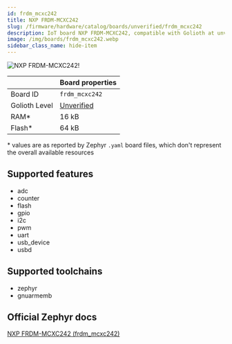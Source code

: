 ```yaml
---
id: frdm_mcxc242
title: NXP FRDM-MCXC242
slug: /firmware/hardware/catalog/boards/unverified/frdm_mcxc242
description: IoT board NXP FRDM-MCXC242, compatible with Golioth at unverified level.
image: /img/boards/frdm_mcxc242.webp
sidebar_class_name: hide-item
---
```


[//]: # (This is an auto-generated file, do not edit! Changes to it will be lost upon re-generation)

![NXP FRDM-MCXC242!](/img/boards/frdm_mcxc242.webp "NXP FRDM-MCXC242")

|                | Board properties     |
| -------------  | -------------------- |
| Board ID       | `frdm_mcxc242` |
| Golioth Level  | [Unverified](/firmware/hardware#unverified-boards) |
| RAM*           | 16 kB |
| Flash*         | 64 kB |

\* values are as reported by Zephyr `.yaml` board files, which don't represent the overall available resources



## Supported features

* adc
* counter
* flash
* gpio
* i2c
* pwm
* uart
* usb_device
* usbd

## Supported toolchains

* zephyr
* gnuarmemb

## Official Zephyr docs

[NXP FRDM-MCXC242 (frdm_mcxc242)](https://docs.zephyrproject.org/latest/boards/nxp/frdm_mcxc242/doc/index.html)
